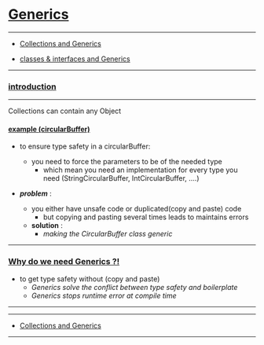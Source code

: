 # <u>Generics</u>

-------------
<ul>
<li>

[Collections and Generics](Notes/generic_collections.md)
</li>
<li>

[classes & interfaces and Generics](Notes/classes_and_interfaces.md)
</li>
</ul>

--------

### <u>introduction</u> 

-----
Collections can contain any Object

#### <u>example (circularBuffer)</u> 
- to ensure type safety in a circularBuffer:
    - you need to force the parameters to be of the needed type
        - which mean you need an implementation for every type you need (StringCircularBuffer, IntCircularBuffer, ....)

    
- _**problem**_ :
    - you either have unsafe code or duplicated(copy and paste) code
        - but copying and pasting several times leads to maintains errors
    - **solution** :
        - _making the CircularBuffer class generic_

--------------


### <u>Why do we need Generics ?!</u>
-  to get type safety without (copy and paste)
   - _Generics solve the conflict between type safety and boilerplate_
    - _Generics stops runtime error at compile time_

--------------

-------------
<ul>
<li>

[Collections and Generics](Notes/generic_collections.md)
</li>
</ul>

--------



    